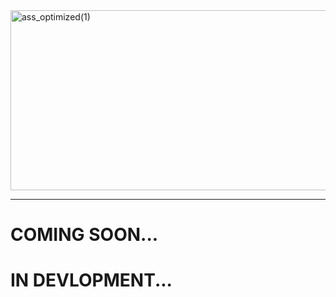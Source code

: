 <img width="1280" height="288" alt="ass_optimized(1)" src="https://github.com/user-attachments/assets/f73c2987-8133-4559-8a5f-55269209428a" />

---
# COMING SOON...
# IN DEVLOPMENT...
